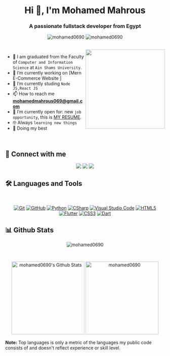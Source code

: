 <h1 align="center">Hi 👋, I'm Mohamed Mahrous</h1>
<h3 align="center">A passionate fullstack developer from Egypt</h3>

<p align="center"> <img src="https://komarev.com/ghpvc/?username=mohamed0690&label=Profile%20views&color=0e75b6&style=flat" alt="mohamed0690" />
   <img src="https://img.shields.io/github/followers/mohamed0690?label=Followers" alt="mohamed0690" />
</p>
<br>
<img align="right" src="https://user-images.githubusercontent.com/63050133/156676671-d5b2e362-97d4-4404-9447-dd71ddfea82f.gif" width = 250px/>

- :school: I am graduated from the Faculty of `Computer and Information Science` at `Ain Shams University`.
- 🔭 I’m currently working on [Mern E-Commerce Website ]
- 🌱 I’m currently studing `Node JS,React JS`
- 📫 How to reach me **mohamedmahrous069@gmail.com**
- :thinking: I’m currently open for: new `job opportunity`, this is [MY RESUME](https://drive.google.com/file/d/1nLPMgSg1gOLcTYt5wE7Ty4RDBfI3c4wz/view?usp=sharing).
- :nerd_face: Always `learning new things`
- 🐼 Doing my best 

<br>

## 📩 Connect with me
<p align="center">
<a href="mailto:mohamedmahrous069@gmail.com" title="Gmail"><img src="https://img.shields.io/badge/gmail-%23F05033.svg?style=for-the-badge&logo=gmail&logoColor=white"/></a>  
<a href="https://www.facebook.com/mohamed069cbb" title="Facebook"><img src="https://img.shields.io/badge/Facebook-%231877F2.svg?style=for-the-badge&logo=Facebook&logoColor=white"/></a>
<a href="https://www.linkedin.com/in/mohamed-mahrous-428557153/" title="LinkedIn"><img src="https://img.shields.io/badge/linkedin-%230077B5.svg?style=for-the-badge&logo=linkedin&logoColor=white"/></a>  
</p>

## 🛠 Languages and Tools
<br>
<p align="center">
<a href="https://git-scm.com/" title="Git"><img src="https://img.shields.io/badge/git-%23F05033.svg?style=for-the-badge&logo=git&logoColor=white" alt="Git"></a>
<a href="https://github.com/" title="GitHub"><img src="https://img.shields.io/badge/github-%23121011.svg?style=for-the-badge&logo=github&logoColor=white" alt="GitHub"></a>
<a href="https://www.python.org/" title="React"><img src="https://img.shields.io/badge/python-3670A0?style=for-the-badge&logo=python&logoColor=ffdd54" alt="Python"></a>
<a href="https://docs.microsoft.com/en-us/dotnet/csharp/" title="CSharp"><img src="https://img.shields.io/badge/c%23-%23239120.svg?style=for-the-badge&logo=c-sharp&logoColor=white" alt="CSharp"></a>
<a href="https://code.visualstudio.com/" title="Visual Studio Code"><img src="https://img.shields.io/badge/Visual%20Studio%20Code-0078d7.svg?style=for-the-badge&logo=visual-studio-code&logoColor=white" alt="Visual Studio Code"></a>
<a href="https://www.w3.org/TR/html5/" title="HTML5"><img src="https://img.shields.io/badge/html5-%23E34F26.svg?style=for-the-badge&logo=html5&logoColor=white" alt="HTML5"></a>
<a href="https://flutter.dev" title="Flutter"><img src="https://img.shields.io/badge/flutter-%231572B6.svg?style=for-the-badge&logo=flutter&logoColor=white" alt="Flutter"></a>
<a href="https://www.w3.org/Style/CSS/" title="CSS3"><img src="https://img.shields.io/badge/css3-%23157122B6.svg?style=for-the-badge&logo=css3&logoColor=white" alt="CSS3"></a>
<a href="https://dart.dev" title="Dart"><img src="https://img.shields.io/badge/dart-%231572B6.svg?style=for-the-badge&logo=dart&logoColor=white" alt="Dart"></a>
</p>

## 📊 Github Stats
<p align="center"><img src="https://github-readme-streak-stats.herokuapp.com/?user=mohamed0690&theme=tokyonight_duo" alt="mohamed0690" /></p>
  <br/>
  <p align="center">
<a href="https://github.com/anuraghazra/github-readme-stats">
<img alt="mohamed0690's Github Stats" src="https://github-readme-stats.vercel.app/api?username=mohamed0690&show_icons=true&count_private=true&locale=en&theme=tokyonight&layout=compact" height="230px"/></a>
  <img src="https://github-readme-stats.vercel.app/api/top-langs?username=mohamed0690&langs_count=10&show_icons=true&locale=en&theme=tokyonight" alt="mohamed0690" height="230px"/>
<br/>

  <b>Note:</b> Top languages is only a metric of the languages my public code consists of and doesn't reflect experience or skill level.
  </p>
  
